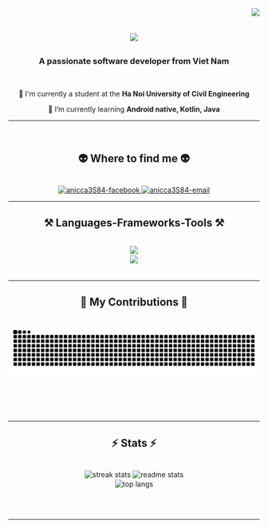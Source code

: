 <img align="right" src="https://visitor-badge.laobi.icu/badge?page_id=anicca3S84.anicca3S84" />

<h1 align="center">
    <img src="https://readme-typing-svg.herokuapp.com/?font=Righteous&size=35&center=true&vCenter=true&width=500&height=70&duration=4000&lines=Hi+There!+👋;+I'm+Anicca!;" />
</h1>

<h3 align="center">A passionate software developer from Viet Nam</h3>

<br/>

<div align="center">
 
 🔭 I'm currently a student at the **Ha Noi University of Civil Engineering**
 
 🌱 I’m currently learning **Android native, Kotlin, Java**

 </div>
 
 <hr/>

<br>
<h2 align="center">👽 Where to find me 👽</h2>
<br>
<!-- https://icons8.com -->
<div align="center">

  <a href="https://www.facebook.com/H.Minhhieu.0" target="blank">
    <img src="https://img.icons8.com/bubbles/100/000000/facebook-new.png" alt="anicca3S84-facebook" />
  </a>
  </a>
  <a href="mailto:anicca3S84@gmail.com" target="_top">
    <img src="https://img.icons8.com/bubbles/100/000000/apple-mail.png" alt="anicca3S84-email" />
</a>

</div>

<hr/>
 
<h2 align="center">⚒️ Languages-Frameworks-Tools ⚒️</h2>
<br/>
<div align="center">
    <img src="https://skillicons.dev/icons?i=python,cpp,java,php,kotlin,html,css" /></br>
    <img src="https://skillicons.dev/icons?i=github,figma,git,mysql,firebase,spring,notion" />
 
</div>

<br/>
<hr/>

<div align="center">
  <h2>🐍 My Contributions 🐍</h2>
  <br>
  <img alt="snake eating my contributions" src="https://raw.githubusercontent.com/anicca3S84/anicca3S84/output/github-contribution-grid-snake.svg" />
  
  <br/><br/><br/>
</div>

<hr/>

<h2 align="center">⚡ Stats ⚡</h2>
<br>
<div align=center>
  <img width=390 src="https://github-readme-stats.vercel.app/api?username=anicca3S84&count_private=true&theme=react&border_radius=10" alt="streak stats"/>
  <img width=390 src="https://github-readme-stats.vercel.app/api?username=anicca3S84&count_private=true&show_icons=true&theme=react&rank_icon=github&border_radius=10" alt="readme stats" />
  <br/>
   <img width=390 align="center" src="https://github-readme-stats.vercel.app/api/top-langs/?username=anicca3S84&hide=HTML&langs_count=8&layout=compact&theme=react&border_radius=10&size_weight=0.5&count_weight=0.5" alt="top langs" />


</div>

<br/><br/>

<hr/>

<br/>
